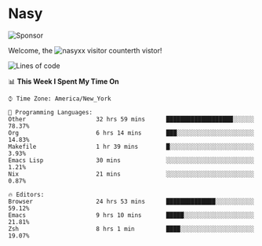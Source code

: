 # Nasy

<!--
<p align="center">
<img height="200" src="https://github-readme-stats.vercel.app/api?username=nasyxx&count_private=true&show_icons=true&theme=dracula&include_all_commits=true"/>
<img height="200" src="https://github-readme-stats.vercel.app/api/top-langs/?username=nasyxx&theme=dracula&hide=html,jupyter+notebook&count_private=true&show_icons=true"/>
</p>

  
----------------
-->

![Sponsor](https://img.shields.io/static/v1.svg?label=Sponsor&message=%E2%9D%A4&logo=GitHub&style=flat&color=pink)
 
Welcome, the ![nasyxx visitor counter](https://count.getloli.com/get/@nasyxx?theme=rule34)th vistor!
 
<!--START_SECTION:waka-->
![Lines of code](https://img.shields.io/badge/From%20Hello%20World%20I%27ve%20Written-5.4%20million%20lines%20of%20code-blue)

📊 **This Week I Spent My Time On** 

```text
⌚︎ Time Zone: America/New_York

💬 Programming Languages: 
Other                    32 hrs 59 mins      ███████████████████░░░░░░   78.37% 
Org                      6 hrs 14 mins       ███░░░░░░░░░░░░░░░░░░░░░░   14.83% 
Makefile                 1 hr 39 mins        █░░░░░░░░░░░░░░░░░░░░░░░░   3.93% 
Emacs Lisp               30 mins             ░░░░░░░░░░░░░░░░░░░░░░░░░   1.21% 
Nix                      21 mins             ░░░░░░░░░░░░░░░░░░░░░░░░░   0.87%

🔥 Editors: 
Browser                  24 hrs 53 mins      ██████████████░░░░░░░░░░░   59.12% 
Emacs                    9 hrs 10 mins       █████░░░░░░░░░░░░░░░░░░░░   21.81% 
Zsh                      8 hrs 1 min         ████░░░░░░░░░░░░░░░░░░░░░   19.07%

```


<!--END_SECTION:waka-->

<!-- ![visitors](https://visitor-badge.laobi.icu/badge?page_id=nasyxx.nasyxx) -->
